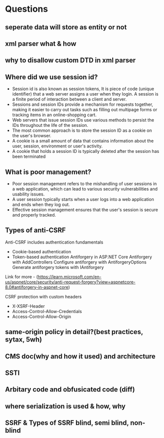 # Questions

## seperate data will store as entity or not

## xml parser what & how

## why to disallow custom DTD in xml parser

## Where did we use session id?
  - Session id is also known as session tokens, It is piece of code (unique identifier) that a web server assigns a user when they login. A session is a finite period of interaction between a client and server.
  - Sessions and session IDs provide a mechanism for requests together, making it easier to carry out tasks such as filling out multipage forms or tracking items in an online-shopping cart.
  - Web servers that issue session IDs use various methods to persist the IDs throughout the life of the session.
  - The most common approach is to store the session ID as a cookie on the user's browser.
  - A cookie is a small amount of data that contains information about the user, session, environment or user's activity.
  - A cookie that holds a session ID is typically deleted after the session has been terminated

## What is poor management?
  - Poor session management refers to the mishandling of user sessions in a web application, which can lead to various security vulnerabilities and usability issues.
  - A user session typically starts when a user logs into a web application and ends when they log out.
  - Effective session management ensures that the user's session is secure and properly tracked.

## Types of anti-CSRF
Anti-CSRF includes authentication fundamentals
  -  Cookie-based authentication
  -  Token-based authentication
Antiforgery in ASP.NET Core
Antiforgery with AddControllers
Configure antiforgery with AntiforgeryOptions
Generate antiforgery tokens with IAntiforgery

  Link for more - (https://learn.microsoft.com/en-us/aspnet/core/security/anti-request-forgery?view=aspnetcore-8.0#antiforgery-in-aspnet-core)
  
CSRF protection with custom headers 
  -  X-XSRF-Header
  -  Access-Control-Allow-Credentials
  -  Access-Control-Allow-Origin

## same-origin policy in detail?(best practices, sytax, 5wh)

## CMS doc(why and how it used) and architecture

## SSTI


## Arbitary code and obfusicated code (diff)


## where serialization is used & how, why

## SSRF & Types of SSRF blind, semi blind, non-blind



